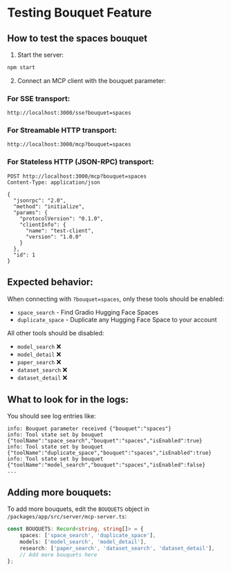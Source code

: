 # Testing Bouquet Feature

## How to test the spaces bouquet

1. Start the server:
```bash
npm start
```

2. Connect an MCP client with the bouquet parameter:

### For SSE transport:
```
http://localhost:3000/sse?bouquet=spaces
```

### For Streamable HTTP transport:
```
http://localhost:3000/mcp?bouquet=spaces
```

### For Stateless HTTP (JSON-RPC) transport:
```
POST http://localhost:3000/mcp?bouquet=spaces
Content-Type: application/json

{
  "jsonrpc": "2.0",
  "method": "initialize",
  "params": {
    "protocolVersion": "0.1.0",
    "clientInfo": {
      "name": "test-client",
      "version": "1.0.0"
    }
  },
  "id": 1
}
```

## Expected behavior:

When connecting with `?bouquet=spaces`, only these tools should be enabled:
- `space_search` - Find Gradio Hugging Face Spaces
- `duplicate_space` - Duplicate any Hugging Face Space to your account

All other tools should be disabled:
- `model_search` ❌
- `model_detail` ❌
- `paper_search` ❌
- `dataset_search` ❌
- `dataset_detail` ❌

## What to look for in the logs:

You should see log entries like:
```
info: Bouquet parameter received {"bouquet":"spaces"}
info: Tool state set by bouquet {"toolName":"space_search","bouquet":"spaces","isEnabled":true}
info: Tool state set by bouquet {"toolName":"duplicate_space","bouquet":"spaces","isEnabled":true}
info: Tool state set by bouquet {"toolName":"model_search","bouquet":"spaces","isEnabled":false}
...
```

## Adding more bouquets:

To add more bouquets, edit the `BOUQUETS` object in `/packages/app/src/server/mcp-server.ts`:

```typescript
const BOUQUETS: Record<string, string[]> = {
    spaces: ['space_search', 'duplicate_space'],
    models: ['model_search', 'model_detail'],
    research: ['paper_search', 'dataset_search', 'dataset_detail'],
    // Add more bouquets here
};
```